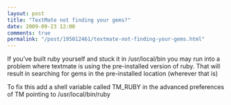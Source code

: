 ```yaml
---
layout: post
title: "TextMate not finding your gems?"
date: 2009-09-23 12:00
comments: true
permalink: "/post/195012461/textmate-not-finding-your-gems.html"
---
```

If you’ve built ruby yourself and stuck it in /usr/local/bin you may run into a problem where textmate is using the pre-installed version of ruby. That will result in searching for gems in the pre-installed location (wherever that is)

To fix this add a shell variable called TM_RUBY in the advanced preferences of TM pointing to /usr/local/bin/ruby
